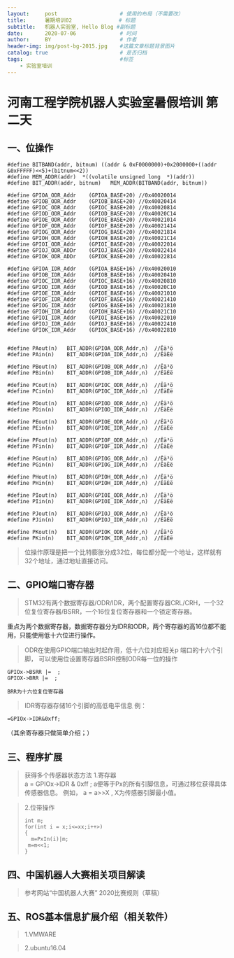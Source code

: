 ```yaml
---
layout:     post                    # 使用的布局（不需要改）
title:      暑期培训02               # 标题 
subtitle:   机器人实验室, Hello Blog #副标题
date:       2020-07-06              # 时间
author:     BY                      # 作者
header-img: img/post-bg-2015.jpg    #这篇文章标题背景图片
catalog: true                       # 是否归档
tags:                               #标签
    - 实验室培训
---
```


# 河南工程学院机器人实验室暑假培训 第二天 

## 一、位操作
```
#define BITBAND(addr, bitnum) ((addr & 0xF0000000)+0x2000000+((addr &0xFFFFF)<<5)+(bitnum<<2)) 
#define MEM_ADDR(addr)  *((volatile unsigned long  *)(addr)) 
#define BIT_ADDR(addr, bitnum)   MEM_ADDR(BITBAND(addr, bitnum)) 

#define GPIOA_ODR_Addr    (GPIOA_BASE+20) //0x40020014
#define GPIOB_ODR_Addr    (GPIOB_BASE+20) //0x40020414 
#define GPIOC_ODR_Addr    (GPIOC_BASE+20) //0x40020814 
#define GPIOD_ODR_Addr    (GPIOD_BASE+20) //0x40020C14 
#define GPIOE_ODR_Addr    (GPIOE_BASE+20) //0x40021014 
#define GPIOF_ODR_Addr    (GPIOF_BASE+20) //0x40021414    
#define GPIOG_ODR_Addr    (GPIOG_BASE+20) //0x40021814   
#define GPIOH_ODR_Addr    (GPIOH_BASE+20) //0x40021C14    
#define GPIOI_ODR_Addr    (GPIOI_BASE+20) //0x40022014 
#define GPIOJ_ODR_ADDr    (GPIOJ_BASE+20) //0x40022414
#define GPIOK_ODR_ADDr    (GPIOK_BASE+20) //0x40022814

#define GPIOA_IDR_Addr    (GPIOA_BASE+16) //0x40020010 
#define GPIOB_IDR_Addr    (GPIOB_BASE+16) //0x40020410 
#define GPIOC_IDR_Addr    (GPIOC_BASE+16) //0x40020810 
#define GPIOD_IDR_Addr    (GPIOD_BASE+16) //0x40020C10 
#define GPIOE_IDR_Addr    (GPIOE_BASE+16) //0x40021010 
#define GPIOF_IDR_Addr    (GPIOF_BASE+16) //0x40021410 
#define GPIOG_IDR_Addr    (GPIOG_BASE+16) //0x40021810 
#define GPIOH_IDR_Addr    (GPIOH_BASE+16) //0x40021C10 
#define GPIOI_IDR_Addr    (GPIOI_BASE+16) //0x40022010 
#define GPIOJ_IDR_Addr    (GPIOJ_BASE+16) //0x40022410 
#define GPIOK_IDR_Addr    (GPIOK_BASE+16) //0x40022810 


#define PAout(n)   BIT_ADDR(GPIOA_ODR_Addr,n)  //Êä³ö 
#define PAin(n)    BIT_ADDR(GPIOA_IDR_Addr,n)  //ÊäÈë 

#define PBout(n)   BIT_ADDR(GPIOB_ODR_Addr,n)  //Êä³ö 
#define PBin(n)    BIT_ADDR(GPIOB_IDR_Addr,n)  //ÊäÈë 

#define PCout(n)   BIT_ADDR(GPIOC_ODR_Addr,n)  //Êä³ö 
#define PCin(n)    BIT_ADDR(GPIOC_IDR_Addr,n)  //ÊäÈë 

#define PDout(n)   BIT_ADDR(GPIOD_ODR_Addr,n)  //Êä³ö 
#define PDin(n)    BIT_ADDR(GPIOD_IDR_Addr,n)  //ÊäÈë 

#define PEout(n)   BIT_ADDR(GPIOE_ODR_Addr,n)  //Êä³ö 
#define PEin(n)    BIT_ADDR(GPIOE_IDR_Addr,n)  //ÊäÈë

#define PFout(n)   BIT_ADDR(GPIOF_ODR_Addr,n)  //Êä³ö 
#define PFin(n)    BIT_ADDR(GPIOF_IDR_Addr,n)  //ÊäÈë

#define PGout(n)   BIT_ADDR(GPIOG_ODR_Addr,n)  //Êä³ö 
#define PGin(n)    BIT_ADDR(GPIOG_IDR_Addr,n)  //ÊäÈë

#define PHout(n)   BIT_ADDR(GPIOH_ODR_Addr,n)  //Êä³ö 
#define PHin(n)    BIT_ADDR(GPIOH_IDR_Addr,n)  //ÊäÈë

#define PIout(n)   BIT_ADDR(GPIOI_ODR_Addr,n)  //Êä³ö 
#define PIin(n)    BIT_ADDR(GPIOI_IDR_Addr,n)  //ÊäÈë

#define PJout(n)   BIT_ADDR(GPIOJ_ODR_Addr,n)  //Êä³ö 
#define PJin(n)    BIT_ADDR(GPIOJ_IDR_Addr,n)  //ÊäÈë

#define PKout(n)   BIT_ADDR(GPIOK_ODR_Addr,n)  //Êä³ö 
#define PKin(n)    BIT_ADDR(GPIOK_IDR_Addr,n)  //ÊäÈë

```
>位操作原理是把一个比特膨胀分成32位，每位都分配一个地址，这样就有32个地址，通过地址直接访问。

## 二、GPIO端口寄存器
>STM32有两个数据寄存器/ODR/IDR，两个配置寄存器CRL/CRH，一个32位复位寄存器/BSRR，一个16位复位寄存器和一个锁定寄存器。

重点为两个数据寄存器，数据寄存器分为IDR和ODR，两个寄存器的高16位都不能用，只能使用低十六位进行操作。

>ODR在使用GPIO端口输出时起作用，低十六位对应相关p
端口的十六个引脚，
>可以使用位设置寄存器BSRR控制ODR每一位的操作
```
GPIOx->BSRR |=  ;
GPIOX->BRR |=  ;

BRR为十六位复位寄存器

```

>IDR寄存器存储16个引脚的高低电平信息
例：
```
=GPIOx->IDR&0xff;

```
（其余寄存器只做简单介绍；）

## 三、程序扩展

> 获得多个传感器状态方法
> 1.寄存器  
> a = GPIOx->IDR & 0xff ;
> a便等于Px的所有引脚信息，可通过移位获得具体传感器信息。
> 例如， a = a>>X , X为传感器引脚最小值。

> 2.位带操作
> ```
> int m;
> for(int i = x;i<=xx;i++>)
> {
>   m=PxIn(i)|m;
>  m=m<<1;
> }
> ```

## 四、中国机器人大赛相关项目解读
>参考网站“中国机器人大赛” 2020比赛规则（草稿）
## 五、ROS基本信息扩展介绍（相关软件）
 > 1.VMWARE
 
 > 2.ubuntu16.04

